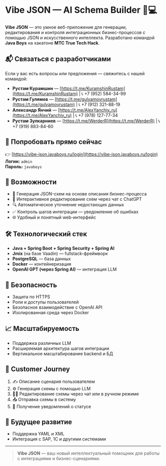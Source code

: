 # Vibe JSON — AI Schema Builder 🧠💻

**Vibe JSON** — это умное веб-приложение для генерации, редактирования и контроля интеграционных бизнес-процессов с помощью JSON и искусственного интеллекта. Разработано командой **Java Boys** на хакатоне **МТС True Tech Hack**.

## 📬 Связаться с разработчиками

Если у вас есть вопросы или предложения — свяжитесь с нашей командой:

- **Рустам Курамшин** — [https://t.me/KuramshinRustam](https://t.me/KuramshinRustam) | 📞 +7 (952) 584-34-99
- **Рустам Гулямов** — [https://t.me/gulyamovrustam](https://t.me/gulyamovrustam) | 📞 +7 (912) 321-88-19
- **Александр Янчий** — [https://t.me/AlexYanchiy_ru](https://t.me/AlexYanchiy_ru) | 📞 +7 (978) 127-77-34
- **Рустам Зулкарниев** — [https://t.me/WerderR](https://t.me/WerderR) | 📞 +7 (919) 883-84-60

## 🧪 Попробовать прямо сейчас

👉 [https://vibe-json.javaboys.ru/login](https://vibe-json.javaboys.ru/login)  
**Логин:** `admin`  
**Пароль:** `javaboys`

## 🚀 Возможности

- 📄 Генерация JSON-схем на основе описания бизнес-процесса
- 💬 Интерактивное редактирование схем через чат с ChatGPT
- 🔍 Автоматическое уточнение недостающих данных
- ✅ Контроль шагов интеграции — уведомление об ошибках
- 🌐 Удобный и понятный web-интерфейс

## 🛠️ Технологический стек

- **Java + Spring Boot + Spring Security + Spring AI**
- **Jmix** (на базе Vaadin) — fullstack-фреймворк
- **PostgreSQL** — база данных
- **Docker** — контейнеризация
- **OpenAI GPT (через Spring AI)** — интеграция LLM

## 🔐 Безопасность

- Защита по HTTPS
- Роли и доступы пользователей
- Безопасное взаимодействие с OpenAI API
- Изолированная среда через Docker

## 📈 Масштабируемость

- Поддержка различных LLM
- Расширяемая архитектура шагов интеграции
- Вертикальное масштабирование backend и БД

## 🧭 Customer Journey

1. ✍️ Описание сценария пользователем
2. ⚙️ Генерация схемы с помощью LLM
3. 🧑‍💻 Редактирование схемы через чат или в ручном режиме
4. 📤 Отправка схемы в систему
5. 📩 Получение уведомлений о статусе

## 🔮 Будущее развитие

- Поддержка YAML и XML
- Интеграция с SAP, 1C и другими системами

---

> **Vibe JSON** — ваш новый интеллектуальный помощник для работы с интеграциями и бизнес-сценариями.
